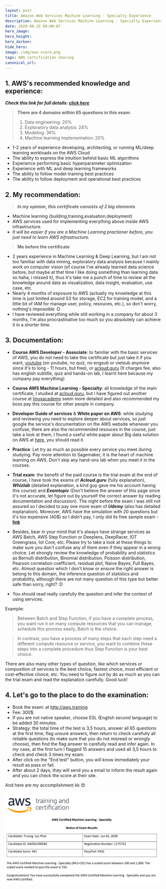 ```yaml
---
layout: post
title: Amazon Web Services Machine Learning - Specialty Experience
description: Amazon Web Services Machine Learning - Specialty Experience 
date: 2020-08-25 09:00:07
hero_image: 
hero_height:
hero_darken:
hide_hero: 
image: /img/aws-score.png
tags: AWS certification sharing 
canonical_url:
---
```



## 1. AWS's recommended knowledge and experience:

***Check this link for full details: [click here](https://aws.amazon.com/certification/certified-machine-learning-specialty/)***

> **There are 4 domains within 65 questions in this exam:**
> 1. Data engineering: 20%
> 2. Exploratory data analysis: 24%
> 3. Modeling: 36%
> 4. Machine learning implementation: 20%

* 1-2 years of experience developing, architecting, or running ML/deep learning workloads on the AWS Cloud
* The ability to express the intuition behind basic ML algorithms
* Experience performing basic hyperparameter optimization
* Experience with ML and deep learning frameworks
* The ability to follow model-training best practices
* The ability to follow deployment and operational best practices

## 2. My recommendation:

> ***In my opinion, this certificate consists of 2 big elements***

* Machine learning (building,training,evaluation,deployment)
* AWS services used for implementing everything above inside AWS infrastructure.
* *It will be easier if you are a Machine Learning practioner before, you just need to learn AWS infrastructure.*

> **Me before the certificate**

* 2 years experience in Machine Learning & Deep Learning, but I am not too familiar with data mining, exploratory data analysis because I mainly work on computer vision (of course I've already learned data science before, but maybe at that time I like doing something than learning data so haha, i missed it), thus it's take me a punch of time to review all the knowledge around data as visualization, data insight, evaluation, use case, etc.
* Nearly 4 months of exposure to AWS (actually my knowledge at this time is just limited around S3 for storage, EC2 for training model, and a little bit of IAM for manage user, policy, resouces, etc.), so don't worry, nothing's impossible :D 
* I have reviewed everything while still working in a company for about 3 months, I'm also procrastinative too much so you absolutely can achieve it in a shorter time.

## 3. Documentation:

* **Course AWS Developer - Associate**: to familiar with the basic services of AWS, you do not need to take this certificate but just take it if you want, [youtube](https://www.youtube.com/watch?v=RrKRN9zRBWs) (on youtube, no quiz, no engsub or vietsub anymore since it's to long - 11 hours, but free), or [acloud.guru](https://acloud.guru/learn/aws-certified-developer-associate) (It charges fee, also has english subtitle, quiz and hands-on lab, I learnt here because my company pay everything)


* **Course AWS Machine Learning - Specialty**: all knowledge of the main certificate, I studied at [acloud.guru](https://acloud.guru/learn/aws-certified-machine-learning-specialty), but I have figured out another course at [linuxacademy](https://linuxacademy.com/course/aws-certified-machine-learning-specialty/) seem more detailed and also recommended my boss pay this course for other people in company.


* **Developer Guide of services** & **White paper on AWS**: while studying and reviewing you need to explore deeper about services, so just google the service's documentation on the AWS website whenever you confuse, there are also the recommended resouces in the course, just take a look at them, I found a useful white paper about Big data solution on AWS at [here](https://docs.aws.amazon.com/whitepapers/latest/building-data-lakes/building-data-lake-aws.html), you should read it.


* **Practice**: Let try as much as possible every service you meet during studying. Pay more attention to Sagemaker, it is the heart of machine learning on AWS. Don't skip any hand-ons lab when you meet it in the courses.


* **Trial exam**: the benefit of the paid course is the trial exam at the end of course, I have took the exams of ***Acloud.guru*** (fully explanation), ***Whizlab*** (detailed explanation, a kind guy gave me his account having this course) and ***Examtopic*** (Don't believe the answer of this page since it's not accurate, let figure out by yourself the correct answer by reading documentation and discussion). The night before the exam I was still not assured so I decided to pay one more exam of ***Udemy*** (also has detailed explanation). Moreover, AWS have the simulation with 20 questions but it's too expensive (40$) so I didn't pay, I only did its free sample exam - **[link](https://d1.awsstatic.com/training-and-certification/docs-ml/AWS-Certified-Machine-Learning-Specialty_Sample-Questions.pdf)**


* Besides, bear in your mind that it's always have strange services as AWS Batch, AWS Step Function or Deeplens, DeepRacer, IOT Greengrass, Iot Core, etc. Please try to take a look at these things to make sure you don't confuse any of them even if they appear in a wrong choice. Let strongly review the knowledge of probability and statistics as Bernulli distribution, Binomial distribution, Poisson distribution, Pearson correlation coefficient, residual plot, Naive Bayes, Full Bayes, etc. Almost question which I don't know or ensure the right answer is belong to this domain, the inference question of statistics and probability, although there are not many question of this type but better safe than sorry, right? :D

* You should read really carefully the question and infer the context of using services.

Example:

> Between Batch and Step Function, if you have a complete process, you want run it on many compute resources that you can manage, schedule this process easily, Batch is the choice.

> In contrast, you have a process of many steps that each step need a different compute resource or service, you want to combine these steps into a complete procedure thus Step Function is your best choice.

There are also many other types of question, like which services or composition of services is the best choice, fastest choice, most efficient or cost-effective choice, etc. You need to figure out by do as much as you can the trial exam and read the explanation carefully. Good luck!

## 4. Let's go to the place to do the examination:

* Book the exam: at http://aws.training
* Fee: 300$.
* If you are not native speaker, choose ESL (English second language) to be added 30 minutes.
* Strategy: the total time of the test is 3,5 hours, answer all 65 questions at the first time, flag unsure answers, then return to check carefully all reliable questions (to make sure that you do not misread or wrongly choose), then find the flag answer to carefully read and infer again. In my case, at the first turn I flagged 15 answers and used all 3,5 hours to check and check 3 times my exam.
* After click on the "End test" button, you will know immediately your result as pass or fail.
* After about 2 days, they will send you a email to inform the result again and you can check the score at their site.


And here are my accomplishment kk :heart_eyes:

![alt text](/img/aws-score.png)


